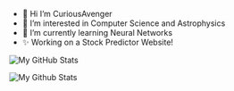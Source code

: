 - 👋 Hi I’m CuriousAvenger
- 👀 I’m interested in Computer Science and Astrophysics
- 🌱 I’m currently learning Neural Networks
- ✨ Working on a Stock Predictor Website!


![My GitHub Stats](https://github-readme-stats.vercel.app/api?username=curiousavenger&include_all_commits=true&hide_border=true&layout=compact&theme=dark&bg_color=0D1117)

![My Github Stats](https://github-readme-stats.vercel.app/api/top-langs/?username=curiousavenger&layout=compact&hide_border=true&theme=dark&langs_count=10&bg_color=0D1117)
